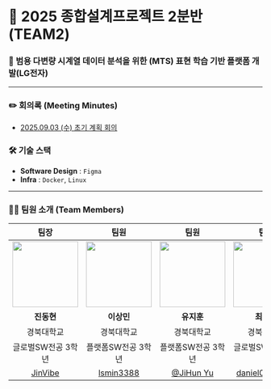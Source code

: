 # 📖 2025 종합설계프로젝트 2분반 (TEAM2)
### 🚀 범용 다변량 시계열 데이터 분석을 위한 (MTS) 표현 학습 기반 플랫폼 개발(LG전자)
---

### ✏️ 회의록 (Meeting Minutes)
- [2025.09.03 (수) 초기 계획 회의](https://github.com/2025-ITEC0401/docs/blob/main/minutes/2025.09.03%20(%EC%88%98)%20%EC%B4%88%EA%B8%B0%20%EA%B3%84%ED%9A%8D%20%ED%9A%8C%EC%9D%98.md)

### 🛠️ 기술 스택
- **Software Design** : `Figma`
- **Infra** : `Docker`, `Linux`

---

### 🧑‍💻 팀원 소개 (Team Members)

| 팀장 | 팀원 | 팀원 | 팀원 | 팀원 |
| :---: | :---: | :---: | :---: | :---: |
| <img width="130px" src="https://avatars.githubusercontent.com/u/127033666?v=4" /> | <img width="130px" src="https://avatars.githubusercontent.com/u/67568334?v=4" /> | <img width="130px" src="https://avatars.githubusercontent.com/u/30788586?v=4"/> |  <img width="130px" src="https://avatars.githubusercontent.com/u/128134239?v=4" /> |  <img width="130px" src="https://avatars.githubusercontent.com/u/77498822?v=4" /> |
| **진동현** | **이상민** | **유지훈** | **최진혁** | **서형철** |
|경북대학교|경북대학교|경북대학교|경북대학교|경북대학교|
|글로벌SW전공 3학년|플랫폼SW전공 3학년|플랫폼SW전공 3학년|글로벌SW전공 3학년|플랫폼SW전공 3학년|
|  [JinVibe](https://github.com/JinVibe)  | [lsmin3388](https://github.com/lsmin3388) |  [@JiHun Yu](https://github.com/wlgns12370)   |  [daniel0406070](https://github.com/daniel0406070)   |  [wjdqh6544](https://github.com/wjdqh6544)   |

